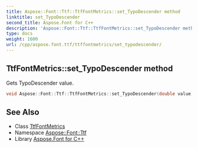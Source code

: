 ```yaml
---
title: Aspose::Font::Ttf::TtfFontMetrics::set_TypoDescender method
linktitle: set_TypoDescender
second_title: Aspose.Font for C++
description: 'Aspose::Font::Ttf::TtfFontMetrics::set_TypoDescender method. Gets TypoDescender value in C++.'
type: docs
weight: 1600
url: /cpp/aspose.font.ttf/ttffontmetrics/set_typodescender/
---
```

## TtfFontMetrics::set_TypoDescender method


Gets TypoDescender value.

```cpp
void Aspose::Font::Ttf::TtfFontMetrics::set_TypoDescender(double value) override
```

## See Also

* Class [TtfFontMetrics](../)
* Namespace [Aspose::Font::Ttf](../../)
* Library [Aspose.Font for C++](../../../)

